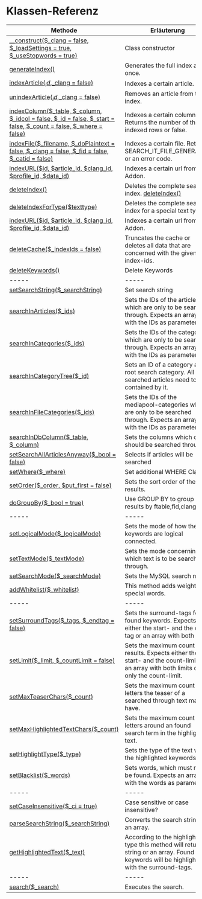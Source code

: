 # Klassen-Referenz

Methode | Erläuterung
-----|-----
[__construct($_clang = false, $_loadSettings = true, $_useStopwords = true)](https://github.com/FriendsOfREDAXO/search_it/tree/master/lib/search_it.php) | Class constructor
[generateIndex()](https://github.com/FriendsOfREDAXO/search_it/tree/master/lib/search_it.php) | Generates the full index at once.
[indexArticle($_id,$_clang = false)](https://github.com/FriendsOfREDAXO/search_it/tree/master/lib/search_it.php) | Indexes a certain article.
[unindexArticle($_id,$_clang = false)](https://github.com/FriendsOfREDAXO/search_it/tree/master/lib/search_it.php) | Removes an article from the index.
[indexColumn($_table, $_column, $_idcol = false, $_id = false, $_start = false, $_count = false, $_where = false)](https://github.com/FriendsOfREDAXO/search_it/tree/master/lib/search_it.php) | Indexes a certain column. Returns the number of the indexed rows or false.
[indexFile($_filename, $_doPlaintext = false, $_clang = false, $_fid = false, $_catid = false)](https://github.com/FriendsOfREDAXO/search_it/tree/master/lib/search_it.php) | Indexes a certain file. Returns SEARCH_IT_FILE_GENERATED or an error code.
[indexURL($id, $article_id, $clang_id, $profile_id, $data_id)](https://github.com/FriendsOfREDAXO/search_it/tree/master/lib/search_it.php) | Indexes a certain url from URL Addon.
[deleteIndex()](https://github.com/FriendsOfREDAXO/search_it/tree/master/lib/search_it.php) | Deletes the complete search index. [deleteIndex()](https://github.com/FriendsOfREDAXO/search_it/tree/master/lib/search_it.php) | Deletes the complete search index.
[deleteIndexForType($texttype)](https://github.com/FriendsOfREDAXO/search_it/tree/master/lib/search_it.php) | Deletes the complete search index for a special text type.
[indexURL($id, $article_id, $clang_id, $profile_id, $data_id)](https://github.com/FriendsOfREDAXO/search_it/tree/master/lib/search_it.php) | Indexes a certain url from URL Addon.
[deleteCache($_indexIds = false)](https://github.com/FriendsOfREDAXO/search_it/tree/master/lib/search_it.php) | Truncates the cache or deletes all data that are concerned with the given index-ids.
[deleteKeywords()](https://github.com/FriendsOfREDAXO/search_it/tree/master/lib/search_it.php) | Delete Keywords
-----|-----
[setSearchString($_searchString)](https://github.com/FriendsOfREDAXO/search_it/tree/master/lib/search_it.php) | Set search string
[searchInArticles($_ids)](https://github.com/FriendsOfREDAXO/search_it/tree/master/lib/search_it.php) | Sets the IDs of the articles which are only to be searched through. Expects an array with the IDs as parameters.
[searchInCategories($_ids)](https://github.com/FriendsOfREDAXO/search_it/tree/master/lib/search_it.php) | Sets the IDs of the categories which are only to be searched through. Expects an array with the IDs as parameters.
[searchInCategoryTree($_id)](https://github.com/FriendsOfREDAXO/search_it/tree/master/lib/search_it.php) | Sets an ID of a category as root search category. All searched articles need to be contained by it.
[searchInFileCategories($_ids)](https://github.com/FriendsOfREDAXO/search_it/tree/master/lib/search_it.php) | Sets the IDs of the mediapool-categories which are only to be searched through. Expects an array with the IDs as parameters.
[searchInDbColumn($_table, $_column)](https://github.com/FriendsOfREDAXO/search_it/tree/master/lib/search_it.php) | Sets the columns which only should be searched through.
[setSearchAllArticlesAnyway($_bool = false)](https://github.com/FriendsOfREDAXO/search_it/tree/master/lib/search_it.php) | Selects if articles will be searched
[setWhere($_where)](https://github.com/FriendsOfREDAXO/search_it/tree/master/lib/search_it.php) | Set additional WHERE Clause
[setOrder($_order, $put_first = false)](https://github.com/FriendsOfREDAXO/search_it/tree/master/lib/search_it.php) | Sets the sort order of the results.
[doGroupBy($_bool = true)](https://github.com/FriendsOfREDAXO/search_it/tree/master/lib/search_it.php) | Use GROUP BY to group results by ftable,fid,clang
-----|-----
[setLogicalMode($_logicalMode)](https://github.com/FriendsOfREDAXO/search_it/tree/master/lib/search_it.php) | Sets the mode of how the keywords are logical connected.
[setTextMode($_textMode)](https://github.com/FriendsOfREDAXO/search_it/tree/master/lib/search_it.php) | Sets the mode concerning which text is to be searched through.
[setSearchMode($_searchMode)](https://github.com/FriendsOfREDAXO/search_it/tree/master/lib/search_it.php) | Sets the MySQL search mode.
[addWhitelist($_whitelist)](https://github.com/FriendsOfREDAXO/search_it/tree/master/lib/search_it.php) | This method adds weight to special words.
-----|-----
[setSurroundTags($_tags, $_endtag = false)](https://github.com/FriendsOfREDAXO/search_it/tree/master/lib/search_it.php) | Sets the surround-tags for found keywords. Expects either the start- and the end-tag or an array with both tags.
[setLimit($_limit, $_countLimit = false)](https://github.com/FriendsOfREDAXO/search_it/tree/master/lib/search_it.php) | Sets the maximum count of results. Expects either the start- and the count-limit or an array with both limits or only the count-limit.
[setMaxTeaserChars($_count)](https://github.com/FriendsOfREDAXO/search_it/tree/master/lib/search_it.php) | Sets the maximum count of letters the teaser of a searched through text may have.
[setMaxHighlightedTextChars($_count)](https://github.com/FriendsOfREDAXO/search_it/tree/master/lib/search_it.php) | Sets the maximum count of letters around an found search term in the highlighted text.
[setHighlightType($_type)](https://github.com/FriendsOfREDAXO/search_it/tree/master/lib/search_it.php) | Sets the type of the text with the highlighted keywords.
[setBlacklist($_words)](https://github.com/FriendsOfREDAXO/search_it/tree/master/lib/search_it.php) | Sets words, which must not be found. Expects an array with the words as parameters.
-----|-----
[setCaseInsensitive($_ci = true)](https://github.com/FriendsOfREDAXO/search_it/tree/master/lib/search_it.php) | Case sensitive or case insensitive?
[parseSearchString($_searchString)](https://github.com/FriendsOfREDAXO/search_it/tree/master/lib/search_it.php) | Converts the search string to an array.
[getHighlightedText($_text)](https://github.com/FriendsOfREDAXO/search_it/tree/master/lib/search_it.php) | According to the highlight-type this method will return a string or an array. Found keywords will be highlighted with the surround-tags.
-----|-----
[search($_search)](https://github.com/FriendsOfREDAXO/search_it/tree/master/lib/search_it.php) | Executes the search.
